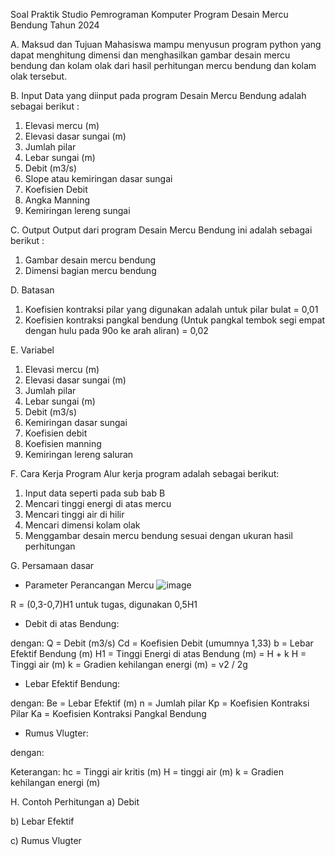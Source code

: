 Soal Praktik Studio Pemrograman Komputer  Program 
Desain Mercu Bendung
Tahun 2024

A.	Maksud dan Tujuan
Mahasiswa mampu menyusun program python yang dapat menghitung dimensi dan menghasilkan gambar desain mercu bendung dan kolam olak dari hasil perhitungan mercu bendung dan kolam olak tersebut.

B.	Input
Data yang diinput pada program Desain Mercu Bendung adalah sebagai berikut :
1)	Elevasi mercu (m)
2)	Elevasi dasar sungai (m)
3)	Jumlah pilar
4)	Lebar sungai (m)
5)	Debit (m3/s)
6)	Slope atau kemiringan dasar sungai
7)	Koefisien Debit
8)	Angka Manning
9)	Kemiringan lereng sungai

C.	Output
Output dari program Desain Mercu Bendung ini adalah sebagai berikut :
1)	Gambar desain mercu bendung
2)	Dimensi bagian mercu bendung

D.	Batasan
1)	Koefisien kontraksi pilar yang digunakan adalah untuk pilar bulat = 0,01
2)	Koefisien kontraksi pangkal bendung (Untuk pangkal tembok segi empat dengan hulu pada 90o ke arah aliran) = 0,02

E.	Variabel
1)	Elevasi mercu (m)
2)	Elevasi dasar sungai (m)
3)	Jumlah pilar
4)	Lebar sungai (m)
5)	Debit (m3/s)
6)	Kemiringan dasar sungai
7)	Koefisien debit
8)	Koefisien manning
9)	Kemiringan lereng saluran

F.	Cara Kerja Program
Alur kerja program adalah sebagai berikut:
1)	Input data seperti pada sub bab B
2)	Mencari tinggi energi di atas mercu
3)	Mencari tinggi air di hilir
4)	Mencari dimensi kolam olak
5)	Menggambar desain mercu bendung sesuai dengan ukuran hasil perhitungan

G.	Persamaan dasar 
-	Parameter Perancangan Mercu
 ![image](https://github.com/vempi/course-python-programming/assets/34568583/32a9c009-a00f-4311-a717-50327773a40a)

R = (0,3-0,7)H1
untuk tugas, digunakan 0,5H1
-	Debit di atas Bendung:
 
dengan:
Q = Debit (m3/s)
Cd = Koefisien Debit (umumnya 1,33)
b = Lebar Efektif Bendung (m)
H1 = Tinggi Energi di atas Bendung (m) = H + k
H = Tinggi air (m)
k = Gradien kehilangan energi (m) = v2 / 2g

-	Lebar Efektif Bendung:
  
dengan:
Be = Lebar Efektif (m)
n = Jumlah pilar
Kp = Koefisien Kontraksi Pilar
Ka = Koefisien Kontraksi Pangkal Bendung

-	Rumus Vlugter:


  

dengan:
 
Keterangan:
hc = Tinggi air kritis (m)
H = tinggi air (m)
k = Gradien kehilangan energi (m)

H.	Contoh Perhitungan
a)	Debit
  
b)	Lebar Efektif
 
 
c)	Rumus Vlugter
 

